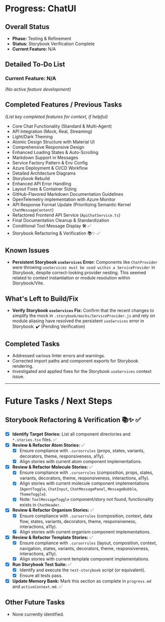 # Progress: ChatUI

## Overall Status
- **Phase:** Testing & Refinement
- **Status:** Storybook Verification Complete
- **Current Feature:** N/A

## Detailed To-Do List

### Current Feature: N/A

*(No active feature development)*

## Completed Features / Previous Tasks
*(List key completed features for context, if helpful)*
- Core Chat Functionality (Standard & Multi-Agent)
- API Integration (Mock, Real, Streaming)
- Light/Dark Theming
- Atomic Design Structure with Material UI
- Comprehensive Responsive Design
- Enhanced Loading States & Auto-Scrolling
- Markdown Support in Messages
- Service Factory Pattern & Env Config
- Azure Deployment & CI/CD Workflow
- Detailed Architecture Diagrams
- Storybook Rebuild
- Enhanced API Error Handling
- Layout Fixes & Container Sizing
- GitHub-Flavored Markdown Documentation Guidelines
- OpenTelemetry implementation with Azure Monitor
- API Response Format Update (Prioritizing Semantic Kernel `ChatMessageContent`)
- Refactored Frontend API Service (`ApiChatService.ts`)
- Final Documentation Cleanup & Standardization
- Conditional Tool Message Display 🛠️ ✅
- Storybook Refactoring & Verification 📚✨ ✅

## Known Issues
- **Persistent Storybook `useServices` Error:** Components like `ChatProvider` were throwing `useServices must be used within a ServiceProvider` in Storybook, despite correct-looking provider nesting. This seemed related to context instantiation or module resolution within Storybook/Vite.

## What's Left to Build/Fix
- **Verify Storybook `useServices` Fix:** Confirm that the recent changes to simplify the mock in `.storybook/mocks/ServiceProvider.js` and rely on module aliasing have resolved the persistent `useServices` error in Storybook. :heavy_check_mark: (Pending Verification)

## Completed Tasks
- Addressed various linter errors and warnings.
- Corrected import paths and component exports for Storybook rendering.
- Investigated and applied fixes for the Storybook `useServices` context issue.

---

# Future Tasks / Next Steps

## Storybook Refactoring & Verification 📚✨ ✅

- [x] **Identify Target Stories:** List all component directories and `*.stories.tsx` files. ✅
- [x] **Review & Refactor Atom Stories:** ✅
    - [x] Ensure compliance with `.cursorrules` (props, states, variants, decorators, theme, responsiveness, a11y).
    - [x] Align stories with current atom component implementations.
- [x] **Review & Refactor Molecule Stories:** ✅
    - [x] Ensure compliance with `.cursorrules` (composition, props, states, variants, decorators, theme, responsiveness, interactions, a11y).
    - [x] Align stories with current molecule component implementations (`AgentToggle`, `ChatInput`, `ChatMessagePanel`, `MessageBubble`, `ThemeToggle`).
    - [x] Note: `ToolMessageToggle` component/story not found, functionality exists in `ChatHeader`.
- [x] **Review & Refactor Organism Stories:** ✅
    - [x] Ensure compliance with `.cursorrules` (composition, context, data flow, states, variants, decorators, theme, responsiveness, interactions, a11y).
    - [x] Align stories with current organism component implementations.
- [x] **Review & Refactor Template Stories:** ✅
    - [x] Ensure compliance with `.cursorrules` (layout, composition, context, navigation, states, variants, decorators, theme, responsiveness, interactions, a11y).
    - [x] Align stories with current template component implementations.
- [x] **Run Storybook Test Suite:** ✅
    - [x] Identify and execute the `test-storybook` script (or equivalent).
    - [x] Ensure all tests pass.
- [x] **Update Memory Bank:** Mark this section as complete in `progress.md` and `activeContext.md`. ✅

## Other Future Tasks
- None currently identified. 